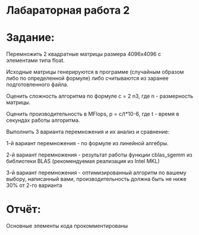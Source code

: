 # Лабараторная работа 2
# Задание:
Перемножить 2 квадратные матрицы размера 4096x4096 с элементами типа float.

Исходные матрицы генерируются в программе (случайным образом либо по определенной формуле) либо считываются из заранее подготовленного файла.

Оценить сложность алгоритма по формуле c = 2 n3, где n - размерность матрицы.

Оценить производительность в MFlops, p = c/t*10-6, где t - время в секундах работы алгоритма.

Выполнить 3 варианта перемножения и их анализ и сравнение:

1-й вариант перемножения - по формуле из линейной алгебры.

2-й вариант перемножения - результат работы функции cblas_sgemm из библиотеки BLAS (рекомендуемая реализация из Intel MKL)

3-й вариант перемножения - оптимизированный алгоритм по вашему выбору, написанный вами, производительность должна быть не ниже 30% от 2-го варианта

# Отчёт:

Основные элементы кода прокомментированы
